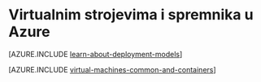 <properties
    pageTitle="Virtualnim strojevima i spremnike | Microsoft Azure"
    description="U članku se opisuje virtualnim računalima sustava, a zatim Docker i Linux spremnika i njihove upotrebe u grupama svaki unos u Azure, uključujući prednosti svaki i scenariji u kojima se svaki pristup funkcionira vrlo dobro."
    services="virtual-machines-windows"
    documentationCenter="virtual-machines"
    authors="squillace"
    manager="timlt"
    tags="azure-resource-manager,azure-service-management"
/>


<tags
    ms.service="virtual-machines-windows"
    ms.devlang="na"
    ms.topic="article"
    ms.tgt_pltfrm="vm-windows"
    ms.workload="infrastructure"
    ms.date="08/23/2016"
    ms.author="rasquill"
/>


# <a name="virtual-machines-and-containers-in-azure"></a>Virtualnim strojevima i spremnika u Azure

[AZURE.INCLUDE [learn-about-deployment-models](../../includes/learn-about-deployment-models-both-include.md)]

[AZURE.INCLUDE [virtual-machines-common-and-containers](../../includes/virtual-machines-common-containers.md)]
